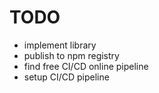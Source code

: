 # TODO
- implement library
- publish to npm registry
- find free CI/CD online pipeline
- setup CI/CD pipeline
